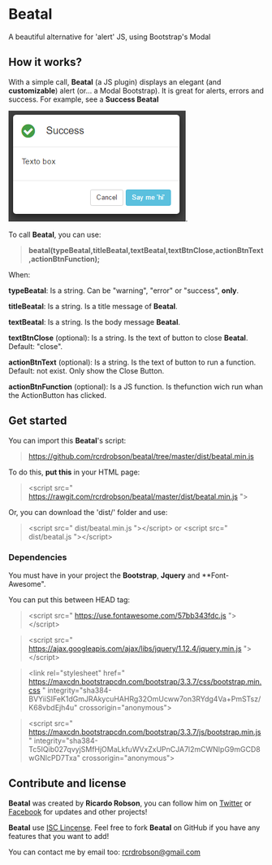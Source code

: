 # Beatal
A beautiful alternative for 'alert' JS, using Bootstrap's Modal

## How it works?
With a simple call, **Beatal** (a JS plugin) displays an elegant (and **customizable**) alert (or... a Modal Bootstrap). 
It is great for alerts, errors and success.
For example, see a **Success Beatal** 



![Success Beatal example](https://github.com/rcrdrobson/beatal/raw/master/docs/imgs/successExample.png).



To call **Beatal**, you can use: 
>**beatal(typeBeatal,titleBeatal,textBeatal,textBtnClose,actionBtnText,actionBtnFunction);**

When:

**typeBeatal**: Is a string. Can be "warning", "error" or "success", **only**.

**titleBeatal**: Is a string. Is a title message of **Beatal**.

**textBeatal**: Is a string. Is the body message **Beatal**.

**textBtnClose** (optional): Is a string. Is the text of button to close **Beatal**. Default: "close".

**actionBtnText** (optional): Is a string. Is the text of button to run a function. Default: not exist. Only show the Close Button.

**actionBtnFunction** (optional): Is a JS function. Is thefunction wich run whan the ActionButton has clicked.

## Get started
You can import this **Beatal**'s script:
> https://github.com/rcrdrobson/beatal/tree/master/dist/beatal.min.js

To do this, **put this** in your HTML page:
> \<script src=" https://rawgit.com/rcrdrobson/beatal/master/dist/beatal.min.js "></script>

Or, you can download the 'dist/' folder and use:
> \<script src=" dist/beatal.min.js ">\</script>
or
> \<script src=" dist/beatal.js ">\</script>

### Dependencies
You must have in your project the **Bootstrap**, **Jquery** and **Font-Awesome".

You can put this between HEAD tag:
> \<script src=" https://use.fontawesome.com/57bb343fdc.js ">\</script>

> \<script src=" https://ajax.googleapis.com/ajax/libs/jquery/1.12.4/jquery.min.js ">\</script>

> \<link rel="stylesheet" href=" https://maxcdn.bootstrapcdn.com/bootstrap/3.3.7/css/bootstrap.min.css " integrity="sha384-BVYiiSIFeK1dGmJRAkycuHAHRg32OmUcww7on3RYdg4Va+PmSTsz/K68vbdEjh4u" crossorigin="anonymous">

> \<script src=" https://maxcdn.bootstrapcdn.com/bootstrap/3.3.7/js/bootstrap.min.js " integrity="sha384-Tc5IQib027qvyjSMfHjOMaLkfuWVxZxUPnCJA7l2mCWNIpG9mGCD8wGNIcPD7Txa" crossorigin="anonymous"></script>

## Contribute and license
**Beatal** was created by **Ricardo Robson**, you can follow him on [Twitter](https://twitter.com/rcrdrobson) or [Facebook](https://www.facebook.com/rcrdrobson) for updates and other projects!

**Beatal** use [ISC Lincense](https://en.wikipedia.org/wiki/ISC_license). Feel free to fork **Beatal** on GitHub if you have any features that you want to add!

You can contact me by email too: rcrdrobson@gmail.com
